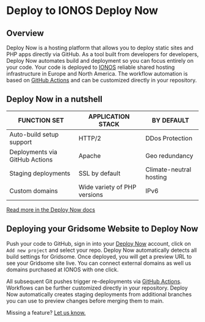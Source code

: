 # Deploy to IONOS Deploy Now

## Overview

Deploy Now is a hosting platform that allows you to deploy static sites and PHP apps directly via GitHub. As a tool built from developers for developers, Deploy Now automates build and deployment so you can focus entirely on your code. Your code is deployed to [IONOS](https://www.ionos.com/) reliable shared hosting infrastructure in Europe and North America. The workflow automation is based on [GitHub Actions](https://github.com/features/actions) and can be customized directly in your repository.

## Deploy Now in a nutshell

|FUNCTION SET|APPLICATION STACK|BY DEFAULT|
|-|-|-|
|Auto-build setup support|HTTP/2|DDos Protection|
|Deployments via GitHub Actions|Apache|Geo redundancy|
|Staging deployments|SSL by default|Climate-neutral hosting|
|Custom domains|Wide variety of PHP versions|IPv6|

[Read more in the Deploy Now docs](https://docs.ionos.space/)

## Deploying your Gridsome Website to Deploy Now

Push your code to GitHub, sign in into your [Deploy Now](https://ionos.space/) account, click on `Add new project` and select your repo. Deploy Now automatically detects all build settings for Gridsome. Once deployed, you will get a preview URL to see your Gridsome site live. You can connect external domains as well us domains purchased at IONOS with one click. 

All subsequent Git pushes trigger re-deployments via [GitHub Actions](https://github.com/features/actions). Workflows can be further customized directly in your repository. Deploy Now automatically creates staging deployments from additional branches you can use to preview changes before merging them to main. 

Missing a feature? [Let us know.](https://github.com/ionos-deploy-now/ionos-deploy-now/issues/new/choose)
